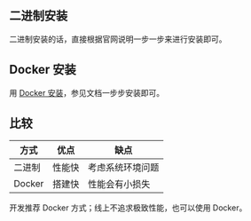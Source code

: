 ## 二进制安装

二进制安装的话，直接根据官网说明一步一步来进行安装即可。

## Docker 安装

用 [Docker 安装](https://hub.docker.com/_/redis)，参见文档一步步安装即可。

## 比较

| 方式 | 优点 | 缺点 |
| --- | --- | --- |
| 二进制 | 性能快 | 考虑系统环境问题 |
| Docker | 搭建快 | 性能会有小损失 |

开发推荐 Docker 方式；线上不追求极致性能，也可以使用 Docker。